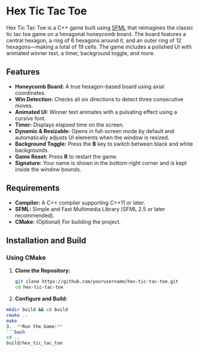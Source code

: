 # Hex Tic Tac Toe

Hex Tic Tac Toe is a C++ game built using [SFML](https://www.sfml-dev.org/) that reimagines the classic tic tac toe game on a hexagonal honeycomb board. The board features a central hexagon, a ring of 6 hexagons around it, and an outer ring of 12 hexagons—making a total of 19 cells. The game includes a polished UI with animated winner text, a timer, background toggle, and more.

## Features

- **Honeycomb Board:** A true hexagon-based board using axial coordinates.
- **Win Detection:** Checks all six directions to detect three consecutive moves.
- **Animated UI:** Winner text animates with a pulsating effect using a cursive font.
- **Timer:** Displays elapsed time on the screen.
- **Dynamic & Resizable:** Opens in full-screen mode by default and automatically adjusts UI elements when the window is resized.
- **Background Toggle:** Press the **B** key to switch between black and white backgrounds.
- **Game Reset:** Press **R** to restart the game.
- **Signature:** Your name is shown in the bottom-right corner and is kept inside the window bounds.

## Requirements

- **Compiler:** A C++ compiler supporting C++11 or later.
- **SFML:** Simple and Fast Multimedia Library (SFML 2.5 or later recommended).
- **CMake:** (Optional) For building the project.

## Installation and Build

### Using CMake

1. **Clone the Repository:**
   ```bash
   git clone https://github.com/yourusername/hex-tic-tac-toe.git
   cd hex-tic-tac-toe
2.  **Configure and Build:**
  ```bash
  mkdir build && cd build
  cmake ..
  make
3.  **Run the Game:**
  ```bash
  cd ..
  build/hex_tic_tac_toe
